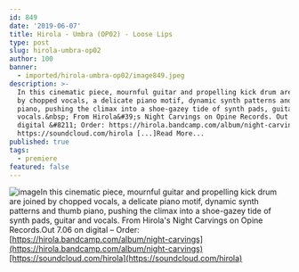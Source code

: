 ```yaml
---
id: 849
date: '2019-06-07'
title: Hirola - Umbra (OP02) - Loose Lips
type: post
slug: hirola-umbra-op02
author: 100
banner:
  - imported/hirola-umbra-op02/image849.jpeg
description: >-
  In this cinematic piece, mournful guitar and propelling kick drum are joined
  by chopped vocals, a delicate piano motif, dynamic synth patterns and thumb
  piano, pushing the climax into a shoe-gazey tide of synth pads, guitar and
  vocals.&nbsp; From Hirola&#39;s Night Carvings on Opine Records. Out 7.06 on
  digital &#8211; Order: https://hirola.bandcamp.com/album/night-carvings
  https://soundcloud.com/hirola [...]Read More...
published: true
tags:
  - premiere
featured: false
---
```

![image](../imported/hirola-umbra-op02/image849.jpeg)In this cinematic piece, mournful guitar and propelling kick drum are joined by chopped vocals, a delicate piano motif, dynamic synth patterns and thumb piano, pushing the climax into a shoe-gazey tide of synth pads, guitar and vocals. From Hirola's Night Carvings on Opine Records.Out 7.06 on digital – Order: [](https://hirola.bandcamp.com/album/night-carvings)[https://hirola.bandcamp.com/album/night-carvings](https://hirola.bandcamp.com/album/night-carvings)[https://soundcloud.com/hirola](https://soundcloud.com/hirola)